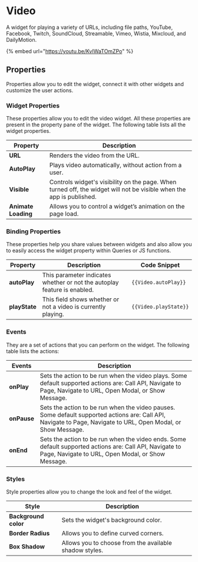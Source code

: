 # Video

A widget for playing a variety of URLs, including file paths, YouTube, Facebook, Twitch, SoundCloud, Streamable, Vimeo, Wistia, Mixcloud, and DailyMotion.

{% embed url="https://youtu.be/KvIWaTOmZPo" %}

## Properties&#x20;

Properties allow you to edit the widget, connect it with other widgets and customize the user actions.&#x20;

### Widget Properties&#x20;

These properties allow you to edit the video widget. All these properties are present in the property pane of the widget. The following table lists all the widget properties.

| Property            | Description                                                                                                          |
| ------------------- | -------------------------------------------------------------------------------------------------------------------- |
| **URL**             | Renders the video from the URL.                                                                                      |
| **AutoPlay**        | Plays video automatically, without action from a user.                                                               |
| **Visible**         | Controls widget's visibility on the page. When turned off, the widget will not be visible when the app is published. |
| **Animate Loading** | Allows you to control a widget’s animation on the page load.                                                         |

### Binding Properties&#x20;

These properties help you share values between widgets and also allow you to easily access the widget property within Queries or JS functions.

| Property      | Description                                                              | Code Snippet          |
| ------------- | ------------------------------------------------------------------------ | --------------------- |
| **autoPlay**  | This parameter indicates whether or not the autoplay feature is enabled. | `{{Video.autoPlay}}`  |
| **playState** | This field shows whether or not a video is currently playing.            | `{{Video.playState}}` |

### Events&#x20;

They are a set of actions that you can perform on the widget. The following table lists the actions:

| Events      | Description                                                                                                                                                    |
| ----------- | -------------------------------------------------------------------------------------------------------------------------------------------------------------- |
| **onPlay**  | Sets the action to be run when the video plays. Some default supported actions are: Call API, Navigate to Page, Navigate to URL, Open Modal, or Show Message.  |
| **onPause** | Sets the action to be run when the video pauses. Some default supported actions are: Call API, Navigate to Page, Navigate to URL, Open Modal, or Show Message. |
| **onEnd**   | Sets the action to be run when the video ends. Some default supported actions are: Call API, Navigate to Page, Navigate to URL, Open Modal, or Show Message.   |

### Styles&#x20;

Style properties allow you to change the look and feel of the widget.

| Style                | Description                                            |   |
| -------------------- | ------------------------------------------------------ | - |
| **Background color** | Sets the widget's background color.                    |   |
| **Border Radius**    | Allows you to define curved corners.                   |   |
| **Box Shadow**       | Allows you to choose from the available shadow styles. |   |
